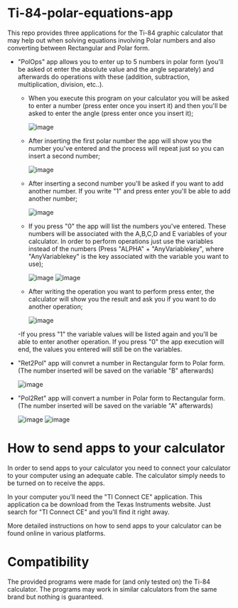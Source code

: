 # Ti-84-polar-equations-app
This repo provides three applications for the Ti-84 graphic calculator that may help out when solving equations involving Polar numbers and also converting between Rectangular and Polar form.

- "PolOps" app allows you to enter up to 5 numbers in polar form (you'll be asked ot enter the absolute value and the angle separately) and afterwards do operations with these (addition, subtraction, multiplication, division, etc..).
  - When you execute this program on your calculator you will be asked to enter a number (press enter once you insert it) and then you'll be asked to enter the angle (press enter once you insert it);
  
      ![image](https://user-images.githubusercontent.com/60508542/105495178-bde90b00-5cb3-11eb-9485-f9384cbd1835.png)
  - After inserting the first polar number the app will show you the number you've entered and the process will repeat just so you can insert a second number;
      
      ![image](https://user-images.githubusercontent.com/60508542/105495658-567f8b00-5cb4-11eb-9d58-bfc1e82bb5c8.png)
  - After inserting a second number you'll be asked if you want to add another number. 
        If you write "1" and press enter you'll be able to add another number;
  
      ![image](https://user-images.githubusercontent.com/60508542/105495895-a52d2500-5cb4-11eb-8253-1172338952d7.png)
  - If you press "0" the app will list the numbers you've entered. These numbers will be associated with the A,B,C,D and E variables of your calculator.
    In order to perform operations just use the variables instead of the numbers (Press "ALPHA" + "AnyVariablekey", where "AnyVariablekey" is the key associated with the variable you want to use);
  
      ![image](https://user-images.githubusercontent.com/60508542/105496099-ed4c4780-5cb4-11eb-94b3-b50ef80ad059.png) ![image](https://user-images.githubusercontent.com/60508542/105496647-ac086780-5cb5-11eb-9a5e-55c287df0826.png)
      
  - After writing the operation you want to perform press enter, the calculator will show you the result and ask you if you want to do another operation;
  
      ![image](https://user-images.githubusercontent.com/60508542/105496838-ebcf4f00-5cb5-11eb-89a9-17c47dd5c8c5.png)
      
  -If you press "1" the variable values will be listed again and you'll be able to enter another operation. If you press "0" the app execution will end, the values you entered will still be on the variables.
  
  
- "Ret2Pol" app will convret a number in Rectangular form to Polar form. (The number inserted will be saved on the variable "B" afterwards)

    ![image](https://user-images.githubusercontent.com/60508542/105497477-cc84f180-5cb6-11eb-943e-0d1f54933792.png)


- "Pol2Ret" app will convert a number in Polar form to Rectangular form. (The number inserted will be saved on the variable "A" afterwards)
    
    ![image](https://user-images.githubusercontent.com/60508542/105497128-5da79880-5cb6-11eb-88bc-578e95cc83d8.png)  ![image](https://user-images.githubusercontent.com/60508542/105497138-6009f280-5cb6-11eb-9302-4d375ba3c9c1.png)


# How to send apps to your calculator
In order to send apps to your calculator you need to connect your calculator to your computer using an adequate cable. The calculator simply needs to be turned on to receive the apps.

In your computer you'll need the "TI Connect CE" application. This application ca be download from the Texas Instruments website. 
Just search for "TI Connect CE" and you'll find it right away.

More detailed instructions on how to send apps to your calculator can be found online in various platforms.

# Compatibility
The provided programs were made for (and only tested on) the Ti-84 calculator. 
The programs may work in similar calculators from the same brand but nothing is guaranteed.  
